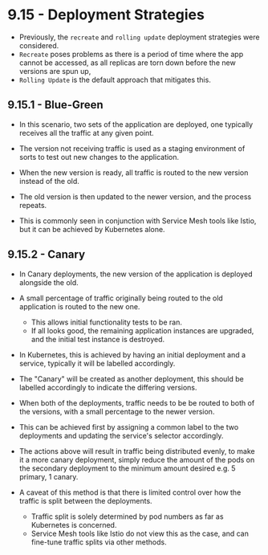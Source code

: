 # 9.15 - Deployment Strategies

- Previously, the `recreate` and `rolling update` deployment strategies were considered.
- `Recreate` poses problems as there is a period of time where the app cannot be accessed, as all replicas are torn down before the new versions are spun up,
- `Rolling Update` is the default approach that mitigates this.

## 9.15.1 - Blue-Green

- In this scenario, two sets of the application are deployed, one typically receives all the traffic at any given point.
- The version not receiving traffic is used as a staging environment of sorts to test out new changes to the application.
- When the new version is ready, all traffic is routed to the new version instead of the old.
- The old version is then updated to the newer version, and the process repeats.

- This is commonly seen in conjunction with Service Mesh tools like Istio, but it can be achieved by Kubernetes alone.

## 9.15.2 - Canary

- In Canary deployments, the new version of the application is deployed alongside the old.
- A small percentage of traffic originally being routed to the old application is routed to the new one.
  - This allows initial functionality tests to be ran.
  - If all looks good, the remaining application instances are upgraded, and the initial test instance is destroyed.

- In Kubernetes, this is achieved by having an initial deployment and a service, typically it will be labelled accordingly.
- The "Canary" will be created as another deployment, this should be labelled accordingly to indicate the differing versions.
- When both of the deployments, traffic needs to be be routed to both of the versions, with a small percentage to the newer version.
- This can be achieved first by assigning a common label to the two deployments and updating the service's selector accordingly.
- The actions above will result in traffic being distributed evenly, to make it a more canary deployment, simply reduce the amount of the pods on the secondary deployment to the minimum amount desired e.g. 5 primary, 1 canary.

- A caveat of this method is that there is limited control over how the traffic is split between the deployments.
  - Traffic split is solely determined by pod numbers as far as Kubernetes is concerned.
  - Service Mesh tools like Istio do not view this as the case, and can fine-tune traffic splits via other methods.
